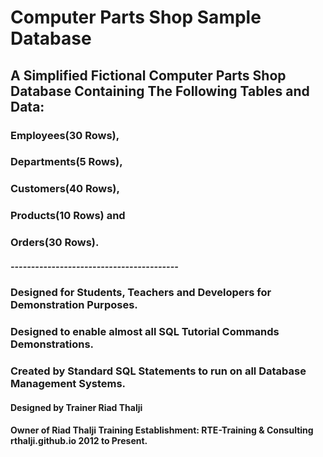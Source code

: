 # Computer Parts Shop Sample Database
## A Simplified Fictional Computer Parts Shop Database Containing The Following Tables and Data: 
### Employees(30 Rows), 
### Departments(5 Rows), 
### Customers(40 Rows), 
### Products(10 Rows) and 
### Orders(30 Rows).
##### -----------------------------------------
### Designed for Students, Teachers and Developers for Demonstration Purposes.
### Designed to enable almost all SQL Tutorial Commands Demonstrations.
### Created by Standard SQL Statements to run on all Database Management Systems.
#### Designed by Trainer Riad Thalji
#### Owner of Riad Thalji Training Establishment: RTE-Training & Consulting rthalji.github.io 2012 to Present.
